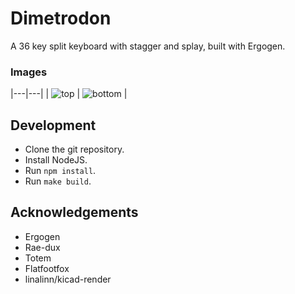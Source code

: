 # Dimetrodon
A 36 key split keyboard with stagger and splay, built with Ergogen.

### Images
|---|---|
| ![top](https://ccblaisdell.github.io/dimetrodon/top.png) | ![bottom](https://ccblaisdell.github.io/dimetrodon/bottom.png) |

## Development

- Clone the git repository.
- Install NodeJS.
- Run `npm install`.
- Run `make build`.

## Acknowledgements

- Ergogen
- Rae-dux
- Totem
- Flatfootfox
- linalinn/kicad-render
